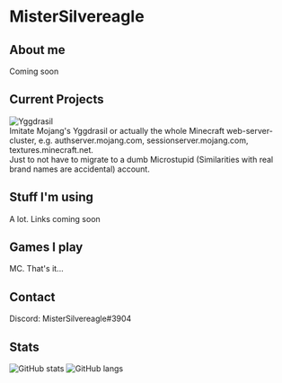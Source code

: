# MisterSilvereagle
## About me
Coming soon
## Current Projects
![Yggdrasil](https://github.com/MisterSilvereagle/Yggdrasil)\
Imitate Mojang's Yggdrasil or actually the whole Minecraft web-server-cluster, e.g. authserver.mojang.com, sessionserver.mojang.com, textures.minecraft.net.\
Just to not have to migrate to a dumb Microstupid (Similarities with real brand names are accidental) account.
## Stuff I'm using
A lot. Links coming soon
## Games I play
MC. That's it...
## Contact
Discord: MisterSilvereagle#3904
## Stats
![GitHub stats](https://github-readme-stats.vercel.app/api/top-langs/?username=mistersilvereagle&langs_count=8&show_icons=true&theme=radical)
![GitHub langs](https://github-readme-stats.vercel.app/api?username=mistersilvereagle&show_icons=true&theme=radical)
